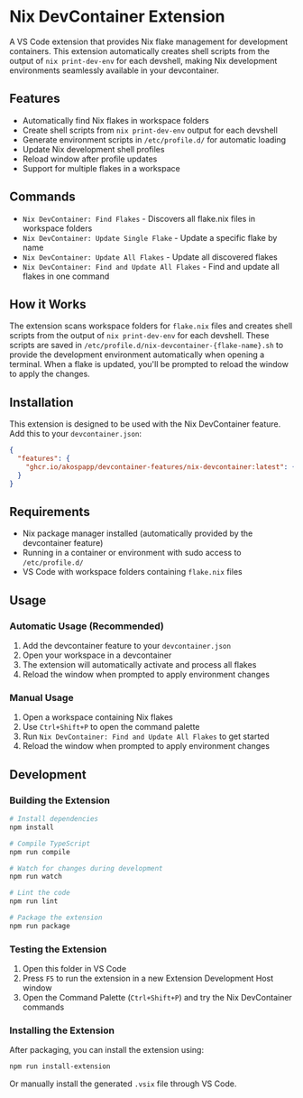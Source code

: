# Nix DevContainer Extension

A VS Code extension that provides Nix flake management for development containers. This extension automatically creates shell scripts from the output of `nix print-dev-env` for each devshell, making Nix development environments seamlessly available in your devcontainer.

## Features

- Automatically find Nix flakes in workspace folders
- Create shell scripts from `nix print-dev-env` output for each devshell
- Generate environment scripts in `/etc/profile.d/` for automatic loading
- Update Nix development shell profiles
- Reload window after profile updates
- Support for multiple flakes in a workspace

## Commands

- `Nix DevContainer: Find Flakes` - Discovers all flake.nix files in workspace folders
- `Nix DevContainer: Update Single Flake` - Update a specific flake by name
- `Nix DevContainer: Update All Flakes` - Update all discovered flakes
- `Nix DevContainer: Find and Update All Flakes` - Find and update all flakes in one command

## How it Works

The extension scans workspace folders for `flake.nix` files and creates shell scripts from the output of `nix print-dev-env` for each devshell. These scripts are saved in `/etc/profile.d/nix-devcontainer-{flake-name}.sh` to provide the development environment automatically when opening a terminal. When a flake is updated, you'll be prompted to reload the window to apply the changes.

## Installation

This extension is designed to be used with the Nix DevContainer feature. Add this to your `devcontainer.json`:

```json
{
  "features": {
    "ghcr.io/akospapp/devcontainer-features/nix-devcontainer:latest": {}
  }
}
```

## Requirements

- Nix package manager installed (automatically provided by the devcontainer feature)
- Running in a container or environment with sudo access to `/etc/profile.d/`
- VS Code with workspace folders containing `flake.nix` files

## Usage

### Automatic Usage (Recommended)
1. Add the devcontainer feature to your `devcontainer.json`
2. Open your workspace in a devcontainer
3. The extension will automatically activate and process all flakes
4. Reload the window when prompted to apply environment changes

### Manual Usage
1. Open a workspace containing Nix flakes
2. Use `Ctrl+Shift+P` to open the command palette
3. Run `Nix DevContainer: Find and Update All Flakes` to get started
4. Reload the window when prompted to apply environment changes

## Development

### Building the Extension

```bash
# Install dependencies
npm install

# Compile TypeScript
npm run compile

# Watch for changes during development
npm run watch

# Lint the code
npm run lint

# Package the extension
npm run package
```

### Testing the Extension

1. Open this folder in VS Code
2. Press `F5` to run the extension in a new Extension Development Host window
3. Open the Command Palette (`Ctrl+Shift+P`) and try the Nix DevContainer commands

### Installing the Extension

After packaging, you can install the extension using:

```bash
npm run install-extension
```

Or manually install the generated `.vsix` file through VS Code.
